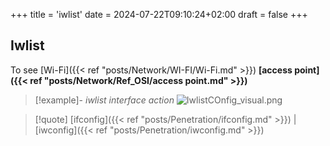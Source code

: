 +++
title = 'iwlist'
date = 2024-07-22T09:10:24+02:00
draft = false
+++

## Iwlist
To see  [Wi-Fi]({{< ref "posts/Network/WI-FI/Wi-Fi.md" >}}) **[access point]({{< ref "posts/Network/Ref_OSI/access point.md" >}})**  
>[!example]- *iwlist interface action*
>![IwlistCOnfig_visual.png](/Notes/IwlistCOnfig_visual.png)



>[!quote] [ifconfig]({{< ref "posts/Penetration/ifconfig.md" >}}) | [iwconfig]({{< ref "posts/Penetration/iwconfig.md" >}})